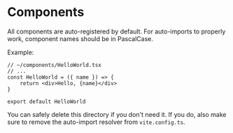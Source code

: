 # Components

All components are auto-registered by default.
For auto-imports to properly work, component names should be in PascalCase.

Example:
```tsx
// ~/components/HelloWorld.tsx
// ...
const HelloWorld = ({ name }) => {
    return <div>Hello, {name}</div>
}

export default HelloWorld
```

You can safely delete this directory if you don't need it.
If you do, also make sure to remove the auto-import resolver from `vite.config.ts`.
